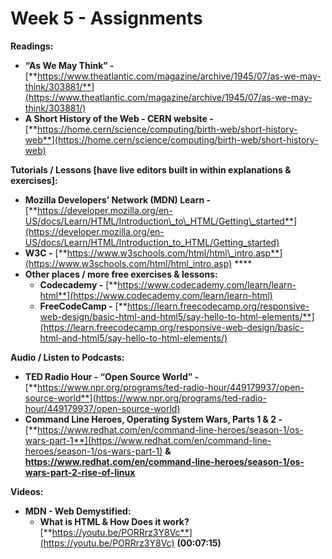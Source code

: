 # Week 5 - Assignments



**Readings:**

* **“As We May Think” -** [**https://www.theatlantic.com/magazine/archive/1945/07/as-we-may-think/303881/**](https://www.theatlantic.com/magazine/archive/1945/07/as-we-may-think/303881/)
* **A Short History of the Web - CERN website -** [**https://home.cern/science/computing/birth-web/short-history-web**](https://home.cern/science/computing/birth-web/short-history-web)

**Tutorials / Lessons \[have live editors built in within explanations & exercises\]:**

* **Mozilla Developers’ Network \(MDN\) Learn -** [**https://developer.mozilla.org/en-US/docs/Learn/HTML/Introduction\_to\_HTML/Getting\_started**](https://developer.mozilla.org/en-US/docs/Learn/HTML/Introduction_to_HTML/Getting_started)
* **W3C -** [**https://www.w3schools.com/html/html\_intro.asp**](https://www.w3schools.com/html/html_intro.asp) ****
* **Other places / more free exercises & lessons:**
  * **Codecademy -** [**https://www.codecademy.com/learn/learn-html**](https://www.codecademy.com/learn/learn-html)
  * **FreeCodeCamp -** [**https://learn.freecodecamp.org/responsive-web-design/basic-html-and-html5/say-hello-to-html-elements/**](https://learn.freecodecamp.org/responsive-web-design/basic-html-and-html5/say-hello-to-html-elements/)

**Audio / Listen to Podcasts:**

* **TED Radio Hour - “Open Source World” -** [**https://www.npr.org/programs/ted-radio-hour/449179937/open-source-world**](https://www.npr.org/programs/ted-radio-hour/449179937/open-source-world)
* **Command Line Heroes, Operating System Wars, Parts 1 & 2 -** [**https://www.redhat.com/en/command-line-heroes/season-1/os-wars-part-1**](https://www.redhat.com/en/command-line-heroes/season-1/os-wars-part-1) **&** [**https://www.redhat.com/en/command-line-heroes/season-1/os-wars-part-2-rise-of-linux**  ](https://www.redhat.com/en/command-line-heroes/season-1/os-wars-part-2-rise-of-linux)

**Videos:**

* **MDN - Web Demystified:**
  * **What is HTML & How Does it work?** [**https://youtu.be/PORRrz3Y8Vc**](https://youtu.be/PORRrz3Y8Vc) **\(00:07:15\)**


